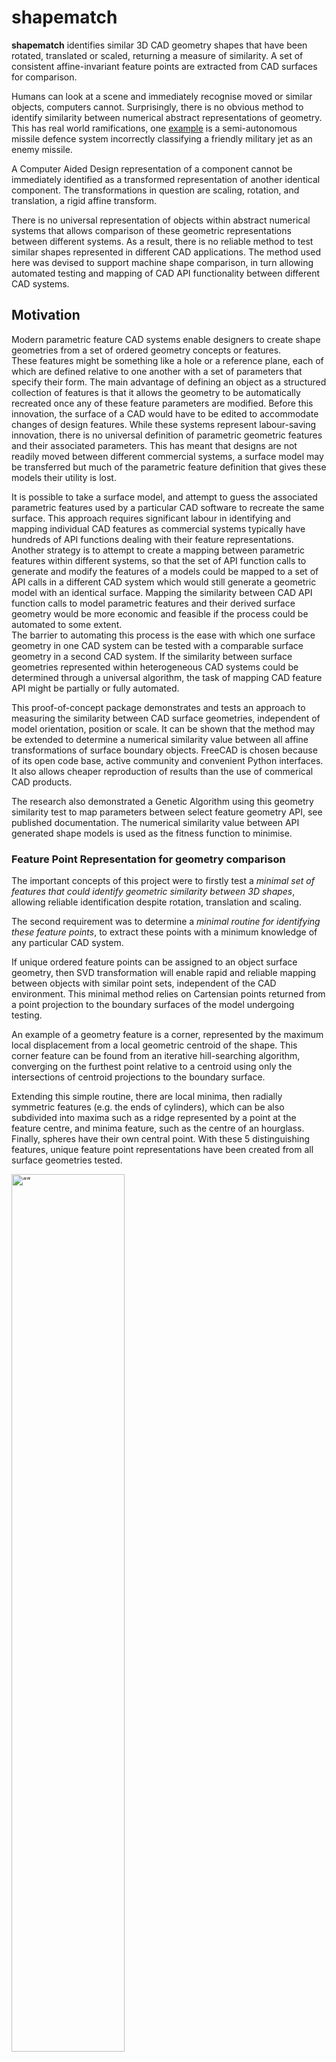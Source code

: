 
# shapematch

**shapematch** identifies similar 3D CAD geometry shapes that have been rotated, translated or scaled, returning a measure of similarity. A set of consistent affine-invariant feature points are extracted from CAD surfaces for comparison.

Humans can look at a scene and immediately recognise moved or similar objects, computers cannot. Surprisingly, there is no obvious method to identify similarity between numerical abstract representations of geometry. 
This has real world ramifications, one [example](http://web.archive.org/web/20230309122240/https://www.brookings.edu/techstream/understanding-the-errors-introduced-by-military-ai-applications/) is a semi-autonomous missile defence system incorrectly classifying a friendly military jet as an enemy missile.

A Computer Aided Design representation of a component cannot be immediately identified as a transformed representation of another identical component. The transformations in question are scaling, rotation, and translation, a rigid affine transform. 

There is no universal representation of objects within abstract numerical systems that allows comparison of these geometric representations between different systems. 
As a result, there is no reliable method to test similar shapes represented in different CAD applications. The method used here was devised to support machine shape comparison, in turn allowing automated testing and mapping of CAD API functionality between different CAD systems.

## Motivation

Modern parametric feature CAD systems enable designers to create shape geometries from a set of ordered geometry concepts or features.   
These features might be something like a hole or a reference plane, each of which are defined relative to one another with a set of parameters that specify their form. 
The main advantage of defining an object as a structured collection of features is that it allows the geometry to be automatically recreated once any of these feature parameters are modified. 
Before this innovation, the surface of a CAD would have to be edited to accommodate changes of design features. 
While these systems represent labour-saving innovation, there is no universal definition of parametric geometric features and their associated parameters. 
This has meant that designs are not readily moved between different commercial systems, a surface model may be transferred but much of the parametric feature definition that gives these models their utility is lost. 

It is possible to take a surface model, and attempt to guess the associated parametric features used by a particular CAD software to recreate the same surface. 
This approach requires significant labour in identifying and mapping individual CAD features as commercial systems typically have hundreds of API functions dealing with their feature representations. 
Another strategy is to attempt to create a mapping between parametric features within different systems, so that the set of API function calls to generate and modify the features of a models could be mapped to a set of API calls in a different CAD system which would still generate a geometric model with an identical surface. 
Mapping the similarity between CAD API function calls to model parametric features and their derived surface geometry would be more economic and feasible if the process could be automated to some extent.   
The barrier to automating this process is the ease with which one surface geometry in one CAD system can be tested with a comparable surface geometry in a second CAD system. 
If the similarity between surface geometries represented within heterogeneous CAD systems could be determined through a universal algorithm, the task of mapping CAD feature API might be partially or fully automated.   

This proof-of-concept package demonstrates and tests an approach to measuring the similarity between CAD surface geometries, independent of model orientation, position or scale. 
It can be shown that the method may be extended to determine a numerical similarity value between all affine transformations of surface boundary objects. 
FreeCAD is chosen because of its open code base, active community and convenient Python interfaces. It also allows cheaper reproduction of results than the use of commerical CAD products.

The research also demonstrated a Genetic Algorithm using this geometry similarity test to map parameters between select feature geometry API, see published documentation. 
The numerical similarity value between API generated shape models is used as the fitness function to minimise.



### Feature Point Representation for geometry comparison

The important concepts of this project were to firstly test a *minimal set of features that could identify geometric similarity between 3D shapes*, allowing reliable identification despite rotation, translation and scaling. 

The second requirement was to determine a *minimal routine for identifying these feature points*, to extract these points with a minimum knowledge of any particular CAD system.

If unique ordered feature points can be assigned to an object surface geometry, then SVD transformation will enable rapid and reliable mapping between objects with similar point sets, independent of the CAD environment. This minimal method relies on Cartensian points returned from a point projection to the boundary surfaces of the model undergoing testing.

An example of a geometry feature is a corner, represented by the maximum local displacement from a local geometric centroid of the shape. This corner feature can be found from an iterative hill-searching algorithm, converging on the furthest point relative to a centroid using only the intersections of centroid projections to the boundary surface.

Extending this simple routine, there are local minima, then radially symmetric features (e.g. the ends of cylinders), which can be also subdivided into maxima such as a ridge represented by a point at the feature centre, and minima feature, such as the centre of an hourglass. Finally, spheres have their own central point. With these 5 distinguishing features, unique feature point representations have been created from all surface geometries tested.

<img src=./docs/images/FeatureTypes.png alt= “” width=60% height=60%>

*Geometric surface showing feature points, ordered from top to bottom as,*
- *yellow: feature maxima centre,* 
- *magenta:feature minima point,*
- *green: feature minima centre,*
- *orange: sphere centre,*
- *green: feature minima centre,*
- *blue: feature maxima centre*


Increasing geometric complexity of a shape provides a more unique model representation, with more individual feature points and consequently a more reliable comparison. This is convenient as it allows a limited model set to test the applicability of the method. The original research used the primitive shape benchmark library published by the US National Design Repository to allow direct comparison with other techniques (see below).

The points in this feature point representation are preserved through object rotation, translation and uniform scaling operations. A unique helical ordering of these points allows the rotational matrix and translation vector to be derived from a Singular Value Decomposition operation, this represents a significant improvement in accuracy and speed over comparable techniques. 

<img src=./docs/images/ChiralityOrder1.png alt= “” width=50% height=50%>

*Find the most unique point, create an axis from this point to the centroid, then organise all other points in a spiral around this axis.*

An SVD decomposition of feature points in a source object and a target object returns a rotation and translation transform. By recording the deviation of points sampled from the source surface and transformed to the target surface, it is possible to generate an accurate statistical probability of shape similarity.

<img src=./docs/images/Cartoon5.png alt= “” width=50% height=50%>

*Transform random source points (stars) to target model, and test deviation from model surface.*

As the displacement of feature points from the local model centroid are preserved under scaling, rotation and translation (footnote affine transformation also includes shearing along various axes, and extra processing step), these values can be formed into a histogram to make rapid comparison with similar histograms of other geometries. These feature points are further ordered by type, whether representing surface maxima, surface minima, centrepoints of rotationally-symmetric features or spheres.

<img src=./docs/images/AlgFlowchart.png alt= “” width=60% height=60%>

*Shape matching algorithm*

Further details available at,

## Documentation

[Borland, T.D., 2019. An automated method mapping parametric features between computer aided design software (Doctoral dissertation, Brunel University London).](https://bura.brunel.ac.uk/bitstream/2438/19184/1/FulltextThesis.pdf)

## Installation

This version uses the open-source [FreeCAD](https://wiki.freecad.org/Download) 3D computer aided design geometry engine, alongside the 3D graphics libraries used with the software (PySide2, pivy, coin). 
Under Microsoft Windows, the FreeCAD directory is presumed to be,

    C:\Program Files\FreeCAD*\

Under Debian, Ubuntu Linux, 

    /usr/lib/freecad

**shapeMatch** has been tested with Ubuntu 20.04.5 LTS & FreeCAD 0.20.2, the most trouble-free installation is via Debian Advanced Package Tool, which also allows installation of a compatible pivy library. To install from a bash shell, 

```bash
$ sudo apt-get update
$ sudo apt-get install freecad
$ sudo apt-get install python3-pivy
```

See [official FreeCAD docs](https://wiki.freecad.org/Installing_on_Linux)

[See also Pivy 0.6.5 requirement](https://pkgs.org/download/python3-pivy)

The AppImage squashfs package also tested, but requires that the package is unpacked and pathnames set. 
Ubuntu snaps FreeCAD 0.20.2 installation does not load local Python site-packages or FreeCAD python objects.
The directory location of FreeCAD python interfaces and local site-packages is added to the python PATH environment variable. 
Libraries required for Open Inventor visual display are installed within the FreeCAD installation, use PySide2 rather than PyQt5 with FreeCAD 0.20.


Clone the project to a local directory to repeat tests using the NIST/Drexel CAD STEP data

```bash
$ git clone https://github.com/TobyBorland/shapematch.git
```

### Library installation

The universal Python PyPI package index only lists an outdated version of the python coin3D binding, **pivy 0.3.0**. 
FreeCAD and the FreeCAD Graphic User Interface is sensitive to library versions used in compilation, PySide2, PyQt, Pivy.
While a virtual environment would be the ideal approach, Pipenv is unsuited to a distribution mixing Python and version-sensitive C++ libraries.  
Anaconda/conda provides a suitable distribution environment but does not host stable distributions at the time of writing. 


The Python environment path is updated in Windows to reflect the default path of the FreeCAD binary files and associated graphics libraries.
```python
FreeCADPATH = r"C:\Program Files\FreeCAD*\bin"
```

Under Ubuntu, the default system-wide installation functions correctly (tested Ubuntu 20.04.5 LTS with FreeCAD 0.20.2, Python 3.8)

```python
FreeCADPATH = r"/usr/lib/freecad/bin"
PythonPackagePATH = r"/usr/lib/freecad-python3/lib"
```

The [AppImage](https://github.com/FreeCAD/FreeCAD-Bundle/releases/tag/0.20.2) version tested also works when installed with the AppImageLauncher package and the squashfs filesystem is extracted.  
(FreeCAD_0.20.2-2022-12-27-conda-Linux-x86_64-py310_529d628153ed2b233333ba5cef519383.AppImage)

```python
FreeCADPATH = r"/home/LOCAL_USER/Applications/FreeCAD_SQUASHFS_ROOT/usr/bin"
PythonPackagePATH = r"/home/LOCAL_USER/Applications/FreeCAD_SQUASHFS_ROOT/usr/lib/python3.1/site-packages"
```

## Usage

The shapeMatch package can be run from a terminal command line, two functions are available,

```bash
$ python -m shapematch singlePRtest -I /path/to/shape/STEP/files
```

**singletest** selects three STEP CAD files, all rotated, scaled and positioned at random. The designated negative model is a different shape than the source and positive model. 

Each of these three CAD models are converted to feature point representations, so that a similarity comparison of the source model against the positive and negative models can be tested. The feature point object files are saved, as are the comparison metrics. The FreeCAD geometry engine is invoked through an external python interface rather than the script running within the internal FreeCAD python scripting interpreter.

The command line has options to provide the path to the output directory where the generated feature point representations are saved (**-O**), the input directory containing the STEP models (**-I**), alternatively, the paths to specified source, negative and positive STEP files may be individually specified (**-sf**, **-nf**, **-pf**). Comparison metrics are saved as a comma-seperated value file, if a file already exists it is updated. The CSV file name may be optionally specified (**-of**). 

The topographic schema uses simple feature points such as the centre of radially symmetric features and the local extrema relative to the shape centroid. The process of locating these points can be followed (and debugged) from a 3D CAD representation saved as an Open Inventor scenegraph file. This file is created with the **-s2** flag. A scenegraph file of the source, positive and negative files under comparison may be saved wth the **-s** flag.

Each operation of the **singletest** creates three feature point representation objects corresponding to the source, positive and negative STEP files used. Once a number of these object feature point representations have been created and saved as files, they may be used to demonstrate the speed and accuracy of similarity matching using this representation.


```bash
$ python -m shapematch multitest -I /path/to/shape/object/files
```

**multitest** performs a similarity comparison over all feature point representation models within a specified input directory (**-I**). This process generates a CSV output file which may be explicitly named (**-of**), and a python object file containing similar data, which may be saved with a custom filename following the **-obf** flag. Both command functions have a verbose flag (**-v**) which displays detailed operational information.

### Visualisation

A stand-alone program **iv_viewer.py** is provided to allow viewing of created scenegraph files without recourse to the FreeCAD program, (IV scenegraphs of model surfaces are not displaying within FreeCAD for indetermined reasons)

```bash
$ python -m iv_viewer -I /path/to/scenegraph/file
```

### CAD source data 

The NIST/Drexel CAD primitive shape benchmark library was used in the published research attached to these routines as it was designed for shape matching algorithm testing, enabling direct comparison against other published methods. Unfortunately this Primitive Models Classification archive disappeared from its hosted site at 

http://web.archive.org/web/20181105065515/http://edge.cs.drexel.edu/repository/

https://www.nist.gov/publications/nist-design-repository-project-project-overview-and-implementation-design

It is supplied for reference within the local */data/primitives* subfolder, under the [NIST license](https://www.nist.gov/open/copyright-fair-use-and-licensing-statements-srd-data-software-and-technical-series-publications#software)

https://github.com/usnistgov/engineering-design-models/blob/master/LICENSE.md

https://github.com/usnistgov/engineering-design-models

A number of other CAD libraries exist for similar benchmark comparative purposes, e.g.

https://www.nist.gov/publications/repository-design-process-planning-and-assembly

https://github.com/bharadwaj-manda/CADNET-Dataset

FreeCAD, the CAD program used, will import a wide variety of CAD models. The only requirement is that a point projected to the imported geometry will register an intersection. See,

https://wiki.freecad.org/Import_Export

Note that the native STEP CAD format allows rapid extraction of the feature points used in this schema, however the intent of the project was to demonstrate that a minimal set of API features could be used within any CAD program to query any CAD shape, namely the projection 

## Screenshots

<img src="./docs/images/Screenshot1.png" alt= "“”" width="60%" height="60%">

*Screenshot showing iv_viewer displaying matching between two similar shapes. The marked points show tests for deviation between transformed random surface points from the source shape, projected to the surface of the target shape.* 

<img src="./docs/images/Screenshot2.png" alt= "“”" width="60%" height="60%">

*Representation of a source shape (oblong - green), transformed to a positive similar shape (oblong - green), and a negative dissimilar shape (oblate spheroid - red).*

## Project Status

This code supported doctoral research into automated CAD API mapping. 
It has been ported from the original CAD geometry engine, McNeel Rhinoceros 5.0 which had a convenient COM Rhinoscript interface to an actively maintained FLOSS 3D CAD.

## Contributing

To contribute to **shapematch** create a fork on GitHub. Clone your fork, make some changes, and submit a pull request.

## License

[LGPLv3](https://choosealicense.com/licenses/lgpl-3.0/)

[![Code style: black](https://img.shields.io/badge/code%20style-black-000000.svg)](https://github.com/psf/black)

![Python](https://img.shields.io/badge/python-3670A0?style=for-the-badge&logo=python&logoColor=ffdd54)

![Ubuntu](https://img.shields.io/badge/Ubuntu-E95420?style=for-the-badge&logo=ubuntu&logoColor=white)

![Windows](https://img.shields.io/badge/Windows-0078D6?style=for-the-badge&logo=windows&logoColor=white)
